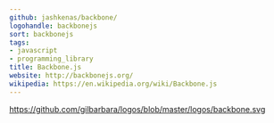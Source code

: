 ```yaml
---
github: jashkenas/backbone/
logohandle: backbonejs
sort: backbonejs
tags:
- javascript
- programming_library
title: Backbone.js
website: http://backbonejs.org/
wikipedia: https://en.wikipedia.org/wiki/Backbone.js
---
```


https://github.com/gilbarbara/logos/blob/master/logos/backbone.svg